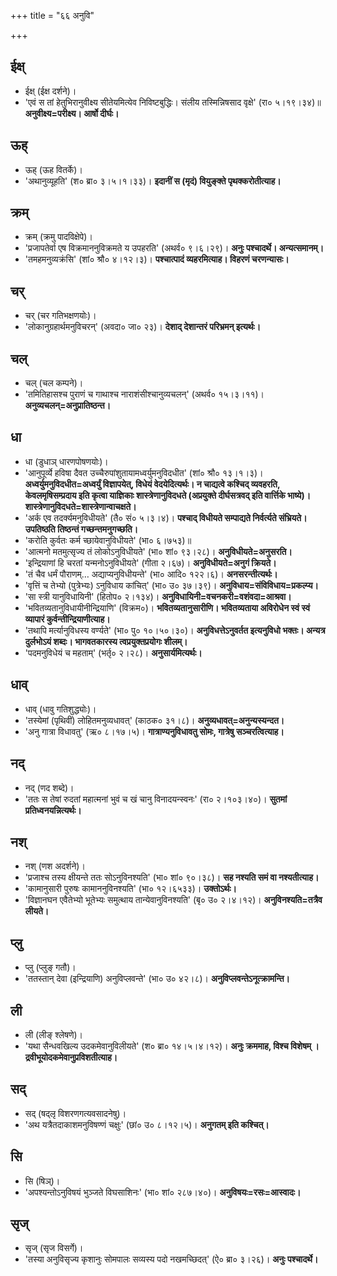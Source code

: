 +++
title = "६६ अनुवि"

+++

## ईक्ष्
- ईक्ष् (ईक्ष दर्शने)।
- 'एवं स तां हेतुभिरानुवीक्ष्य सीतेयमित्येव निविष्टबुद्धिः। संलीय तस्मिन्निषसाद वृक्षे' (रा० ५।१९।३४)॥ **अनुवीक्ष्य=परीक्ष्य। आर्षो दीर्घः।**

## ऊह्
- ऊह् (ऊह वितर्के)।
- 'अथानुव्यूहति' (श० ब्रा० ३।५।१।३३)। **इदानीं स (मृदं) वियुङ्क्ते पृथक्करोतीत्याह।**

## क्रम्
- क्रम् (क्रमु पादविक्षेपे)।
- 'प्रजापतेर्वा एष विक्रमाननुविक्रमते य उपहरति' (अथर्व० ९।६।२९)। **अनुः पश्चादर्थे। अन्यत्समानम्।**
- 'तमहमनुव्यक्रंसि' (शां० श्रौ० ४।१२।३)। **पश्चात्पादं व्यहरमित्याह। विहरणं चरणन्यासः।**

## चर्
- चर् (चर गतिभक्षणयोः)।
- 'लोकानुग्रहार्थमनुविचरन्' (अवदा० जा० २३)। **देशाद् देशान्तरं परिभ्रमन् इत्यर्थः।**

## चल्
- चल् (चल कम्पने)।
- 'तमितिहासश्च पुराणं च गाथाश्च नाराशंसीश्चानुव्यचलन्' (अथर्व० १५।३।११)। **अनुव्यचलन्=अनुप्रातिष्ठन्त।**

## धा
- धा (डुधाञ् धारणपोषणयोः)।
- 'आनुपूर्व्ये हविषा दैवत उच्चैरुपांशुतायामध्वर्युमनुविदधीत' (शां० श्रौ० १३।१।३)। **अध्वर्युमनुविदधीत=अध्वर्युं विज्ञापयेत्, विधेयं वेदयेदित्यर्थः। न चाद्यत्वे कश्चिद् व्यवहरति, केवलमृषिसम्प्रदाय इति कृत्वा याज्ञिकाः शास्त्रेणानुविदधते (अप्रयुक्ते दीर्घसत्रवद् इति वार्त्तिके भाष्ये)। शास्त्रेणानुविदधते=शास्त्रेणान्वाचक्षते।**
- 'अर्क एव तदर्क्यमनुविधीयते' (तै० सं० ५।३।४)। **पश्चाद् विधीयते सम्पाद्यते निर्वर्त्यते संभ्रियते। उपतिष्ठति तिष्ठन्तं गच्छन्तमनुगच्छति।**
- 'करोति कुर्वतः कर्म च्छायेवानुविधीयते' (भा० ६।७५३)॥
- 'आत्मनो मतमुत्सृज्य तं लोकोऽनुविधीयते' (भा० शां० ९३।२८)। **अनुविधीयते=अनुसरति।**
- 'इन्द्रियाणां हि चरतां यन्मनोऽनुविधीयते' (गीता २।६७)। **अनुविधीयते=अनुगं क्रियते।**
- 'तं चैव धर्मं पौराणम्… अद्याप्यनुविधीयन्ते' (भा० आदि० १२२।६)। **अनसरन्तीत्यर्थः।**
- 'वृत्तिं च तेभ्यो (पुत्रेभ्यः) ऽनुविधाय कांचित्' (भा० उ० ३७।३९)। **अनुविधाय=संविविधाय=प्रकल्प्य।**
- 'सा स्त्री यानुविधायिनी' (हितोप० २।१३४)। **अनुविधायिनी=वचनकरी=वशंवदा=आश्रवा।**
- 'भवितव्यतानुविधायीनीन्द्रियाणि' (विक्रम०)। **भवितव्यतानुसारीणि। भवितव्यताया अविरोधेन स्वं स्वं व्यापारं कुर्वन्तीन्द्रियाणीत्याह।**
- 'तथापि मर्त्यानुविधस्य वर्ण्यते' (भा० पु० १०।५०।३०)। **अनुविधत्तेऽनुवर्तत इत्यनुविधो भक्तः। अन्यत्र दुर्लभोऽयं शब्दः। भागवतकारस्य त्वप्रयुक्तप्रयोगः शीलम्।**
- 'पदमनुविधेयं च महताम्' (भर्तृ० २।२८)। **अनुसार्यमित्यर्थः।**

## धाव्
- धाव् (धावु गतिशुद्ध्योः)।
- 'तस्येमां (पृथिवीं) लोहितमनुव्यधावत्' (काठक० ३१।८)। **अनुव्यधावत्=अनुन्यस्यन्दत।**
- 'अनु गात्रा विधावतु' (ऋ० ८।१७।५)। **गात्राण्यनुविधावतु सोमः, गात्रेषु सञ्चरत्वित्याह।**

## नद्
- नद् (णद शब्दे)।
- 'ततः स तेषां रुदतां महात्मनां भुवं च खं चानु विनादयन्स्वनः' (रा० २।१०३।४०)। **सुतमां प्रतिध्वनयन्नित्यर्थः।**

## नश्
- नश् (णश अदर्शने)।
- 'प्रजाश्च तस्य क्षीयन्ते ततः सोऽनुविनश्यति' (भा० शां० ९०।३८)। **सह नश्यति समं वा नश्यतीत्याह।**
- 'कामानुसारी पुरुषः कामाननुविनश्यति' (भा० १२।६५३३)। **उक्तोऽर्थः।**
- 'विज्ञानघन एवैतेभ्यो भूतेभ्यः समुत्थाय तान्येवानुविनश्यति' (बृ० उ० २।४।१२)। **अनुविनश्यति=तत्रैव लीयते।**

## प्लु
- प्लु (प्लुङ् गतौ)।
- 'ततस्तान् देवा (इन्द्रियाणि) अनुविप्लवन्ते' (भा० उ० ४२।८)। **अनुविप्लवन्तेऽनूत्क्रामन्ति।**

## ली
- ली (लीङ् श्लेषणे)।
- 'यथा सैन्धवखिल्य उदकमेवानुविलीयते' (श० ब्रा० १४।५।४।१२)। **अनुः क्रममाह, विश्च विशेषम् । द्रवीभूयोदकमेवानुप्रविशतीत्याह।**

## सद्
- सद् (षद्लृ विशरणगत्यवसादनेषु)।
- 'अथ यत्रैतदाकाशमनुविषण्णं चक्षुः' (छां० उ० ८।१२।५)। **अनुगतम् इति कश्चित्।**

## सि
- सि (षिञ्)।
- 'अपश्यन्तोऽनुविषयं भुञ्जते विघसाशिनः' (भा० शां० २८७।४०)। **अनुविषयः=रसः=आस्वादः।**

## सृज्
- सृज् (सृज विसर्गे)।
- 'तस्या अनुविसृज्य कृशानुः सोमपालः सव्यस्य पदो नखमच्छिदत्' (ऐ० ब्रा० ३।२६)। **अनुः पश्चादर्थे।**
